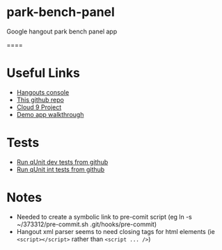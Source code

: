 park-bench-panel
================

Google hangout park bench panel app

====

Useful Links
============

* [Hangouts console](https://code.google.com/apis/console/b/0/#project:727799527310)
* [This github repo](https://github.com/neilbmclaughlin/park-bench-panel)
* [Cloud 9 Project](http://c9.io/neilbmclaughlin/park-bench-panel)
* [Demo app walkthrough](http://life.scarygami.net/hangoutapps/)

Tests
=====

* [Run qUnit dev tests from github](http://htmlpreview.github.com/?https://raw.github.com/neilbmclaughlin/park-bench-panel/master/park-bench-panel-tests-dev.html)
* [Run qUnit int tests from github](http://htmlpreview.github.com/?https://raw.github.com/neilbmclaughlin/park-bench-panel/master/park-bench-panel-tests-int.html)
 
Notes
=====

* Needed to create a symbolic link to pre-comit script (eg ln -s ~/373312/pre-commit.sh .git/hooks/pre-commit) 
* Hangout xml parser seems to need closing tags for html elements (ie `<script></script>` rather than `<script ... />`)